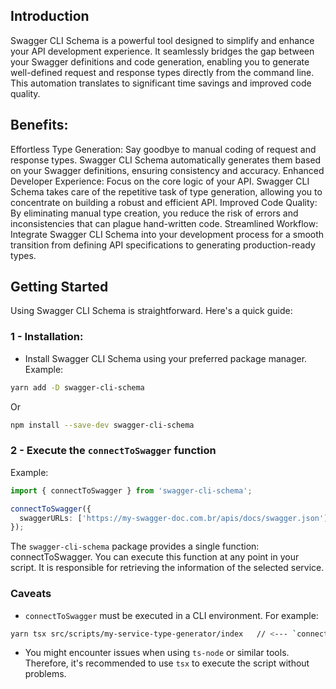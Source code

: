 ## Introduction

Swagger CLI Schema is a powerful tool designed to simplify and enhance your API development experience. It seamlessly bridges the gap between your Swagger definitions and code generation, enabling you to generate well-defined request and response types directly from the command line. This automation translates to significant time savings and improved code quality.

## Benefits:

Effortless Type Generation: Say goodbye to manual coding of request and response types. Swagger CLI Schema automatically generates them based on your Swagger definitions, ensuring consistency and accuracy.
Enhanced Developer Experience: Focus on the core logic of your API. Swagger CLI Schema takes care of the repetitive task of type generation, allowing you to concentrate on building a robust and efficient API.
Improved Code Quality: By eliminating manual type creation, you reduce the risk of errors and inconsistencies that can plague hand-written code.
Streamlined Workflow: Integrate Swagger CLI Schema into your development process for a smooth transition from defining API specifications to generating production-ready types.

## Getting Started

Using Swagger CLI Schema is straightforward. Here's a quick guide:

### 1 - Installation:

- Install Swagger CLI Schema using your preferred package manager. Example:

```bash
yarn add -D swagger-cli-schema
```

Or

```bash
npm install --save-dev swagger-cli-schema
```

### 2 - Execute the `connectToSwagger` function

Example:

```ts
import { connectToSwagger } from 'swagger-cli-schema';

connectToSwagger({
  swaggerURLs: ['https://my-swagger-doc.com.br/apis/docs/swagger.json'],
});
```

The `swagger-cli-schema` package provides a single function: connectToSwagger. You can execute this function at any point in your script. It is responsible for retrieving the information of the selected service.

### Caveats

- `connectToSwagger` must be executed in a CLI environment. For example:

```bash
yarn tsx src/scripts/my-service-type-generator/index   // <--- `connectToSwagger` is being executed here
```

- You might encounter issues when using `ts-node` or similar tools. Therefore, it's recommended to use `tsx` to execute the script without problems.
